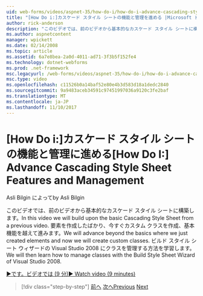 ```yaml
---
uid: web-forms/videos/aspnet-35/how-do-i/how-do-i-advance-cascading-style-sheet-features-and-management
title: "[How Do i:]カスケード スタイル シートの機能と管理を進める |Microsoft ドキュメント"
author: rick-anderson
description: "このビデオでは、前のビデオから基本的なカスケード スタイル シートに構築します。 要素を作成した、基本機能を越えて進みますとしています."
ms.author: aspnetcontent
manager: wpickett
ms.date: 02/14/2008
ms.topic: article
ms.assetid: 6a7e8bea-2a0d-4011-ad71-3f3b5f152fe4
ms.technology: dotnet-webforms
ms.prod: .net-framework
msc.legacyurl: /web-forms/videos/aspnet-35/how-do-i/how-do-i-advance-cascading-style-sheet-features-and-management
msc.type: video
ms.openlocfilehash: c11526b0a14baf52e80e4b3d583d18a1dedc2840
ms.sourcegitcommit: 9a9483aceb34591c97451997036a9120c3fe2baf
ms.translationtype: MT
ms.contentlocale: ja-JP
ms.lasthandoff: 11/10/2017
---
```

<a name="how-do-i-advance-cascading-style-sheet-features-and-management"></a><span data-ttu-id="cee01-104">[How Do i:]カスケード スタイル シートの機能と管理に進める</span><span class="sxs-lookup"><span data-stu-id="cee01-104">[How Do I:] Advance Cascading Style Sheet Features and Management</span></span>
====================
<span data-ttu-id="cee01-105">Asli Bilgin によって</span><span class="sxs-lookup"><span data-stu-id="cee01-105">by Asli Bilgin</span></span>

<span data-ttu-id="cee01-106">このビデオでは、前のビデオから基本的なカスケード スタイル シートに構築します。</span><span class="sxs-lookup"><span data-stu-id="cee01-106">In this video we will build upon the basic Cascading Style Sheet from a previous video.</span></span> <span data-ttu-id="cee01-107">要素を作成したばかり、今すぐカスタム クラスを作成、基本機能を越えて進みます。</span><span class="sxs-lookup"><span data-stu-id="cee01-107">We will advance beyond the basics where we just created elements and now we will create custom classes.</span></span> <span data-ttu-id="cee01-108">ビルド スタイル シート ウィザードの Visual Studio 2008 にクラスを管理する方法を学習します。</span><span class="sxs-lookup"><span data-stu-id="cee01-108">We will then learn how to manage classes with the Build Style Sheet Wizard of Visual Studio 2008.</span></span>

[<span data-ttu-id="cee01-109">&#9654;です。ビデオでは (9 分)</span><span class="sxs-lookup"><span data-stu-id="cee01-109">&#9654; Watch video (9 minutes)</span></span>](https://channel9.msdn.com/Blogs/ASP-NET-Site-Videos/how-do-i-advance-cascading-style-sheet-features-and-management)

>[!div class="step-by-step"]
<span data-ttu-id="cee01-110">[前へ](how-do-i-adding-elements-to-a-css-file-and-create-new-css-on-the-fly.md)
[次へ](how-do-i-converting-a-net-20-windows-forms-application-to-net-35.md)</span><span class="sxs-lookup"><span data-stu-id="cee01-110">[Previous](how-do-i-adding-elements-to-a-css-file-and-create-new-css-on-the-fly.md)
[Next](how-do-i-converting-a-net-20-windows-forms-application-to-net-35.md)</span></span>
